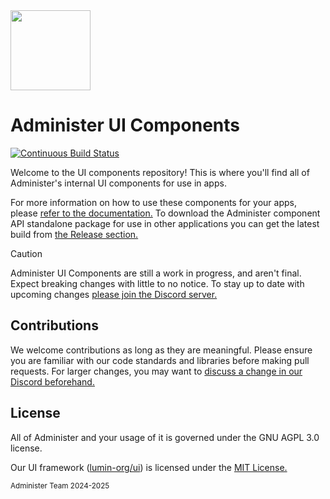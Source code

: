 <img src="https://github.com/administer-org/ui-components/blob/main/assets/adm.png?raw=true" width="128">

# Administer UI Components

[![Continuous Build Status](https://github.com/administer-org/ui-components/actions/workflows/continuous_build.yml/badge.svg)](https://github.com/administer-org/ui-components/releases/tag/CB)

Welcome to the UI components repository! This is where you'll find all of Administer's internal UI components for use in apps.

For more information on how to use these components for your apps, please [refer to the documentation.](https://docs.administer.notpyx.me)
To download the Administer component API standalone package for use in other applications you can get the latest build from [the Release section.](https://github.com/administer-org/ui-components/releases/tag/CB)

> [!CAUTION]
> Administer UI Components are still a work in progress, and aren't final. Expect breaking changes with little to no notice.
> To stay up to date with upcoming changes [please join the Discord server.](https://administer.notpyx.me/to/discord) 

## Contributions

We welcome contributions as long as they are meaningful. Please ensure you are familiar with our code standards and libraries before making pull requests. For larger changes, you may want to [discuss a change in our Discord beforehand.](https://administer.notpyx.me/to/discord) <!-- TODO: DISCORD LINK (will do with app server updates tomorrow if i remember :3 -->

## License

All of Administer and your usage of it is governed under the GNU AGPL 3.0 license.

Our UI framework ([lumin-org/ui](https://github.com/lumin-org/ui)) is licensed under the [MIT License.](https://github.com/lumin-org/ui/blob/main/LICENSE)

<small>Administer Team 2024-2025</small>